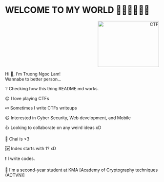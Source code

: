# WELCOME TO MY WORLD 👋👋👋👋👋👋

<div align="right">
  <img src="https://media3.giphy.com/media/4pMX5rJ4PYAEM/giphy.gif" alt="CTF" width="200" height="150">
</div>

Hi 👋, I'm Truong Ngoc Lam!                                                                         
Wannabe to better person...

❔ Checking how this thing README.md works.

😍 I love playing CTFs                                                                                       

💤 Sometimes I write CTFs writeups

😃 Interested in Cyber Security, Web development, and Mobile

👍 Looking to collaborate on any weird ideas xD

🍵 Chai is <3

🆗 Index starts with 1? xD

❗ I write codes.

👀 I'm a second-year student at KMA [Academy of Cryptography techniques (ACTVN)]
